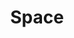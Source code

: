 ---
title: Space
permalink: /Space
type: Class
subclass-of: /ElementType
enumeration-member: true
subclass-chain:
  - https://schema.org/Thing
  - https://schema.org/Intangible
  - https://schema.org/Enumeration
class-comment: The space elemental type.
---